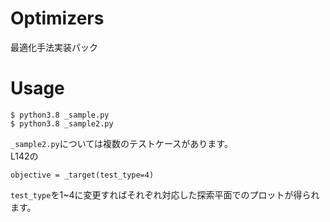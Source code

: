 # Optimizers
最適化手法実装パック

# Usage

```console
$ python3.8 _sample.py
$ python3.8 _sample2.py
```

`_sample2.py`については複数のテストケースがあります。  
L142の

```python3
objective = _target(test_type=4)
```

`test_type`を1~4に変更すればそれぞれ対応した探索平面でのプロットが得られます。
